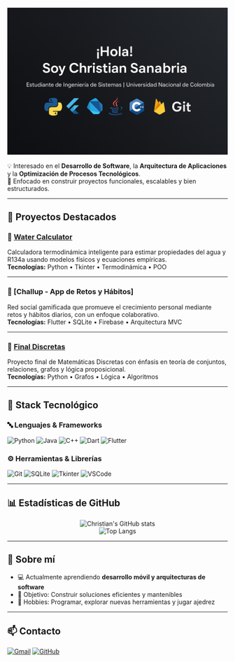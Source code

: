 ![Banner](https://github.com/csanabriap07/csanabriap07/blob/main/Banner.png)

💡 Interesado en el **Desarrollo de Software**, la **Arquitectura de Aplicaciones** y la **Optimización de Procesos Tecnológicos**.  
🧩 Enfocado en construir proyectos funcionales, escalables y bien estructurados.

---

## 🚀 Proyectos Destacados  

### 🤖 [Water Calculator](https://github.com/csanabriap07/WaterCalculator)
Calculadora termodinámica inteligente para estimar propiedades del agua y R134a usando modelos físicos y ecuaciones empíricas.  
**Tecnologías:** Python • Tkinter • Termodinámica • POO  

---

### 💼 [Challup - App de Retos y Hábitos]
Red social gamificada que promueve el crecimiento personal mediante retos y hábitos diarios, con un enfoque colaborativo.  
**Tecnologías:** Flutter • SQLite • Firebase • Arquitectura MVC  

---

### 📘 [Final Discretas](https://github.com/csanabriap07/Final_Discretas)
Proyecto final de Matemáticas Discretas con énfasis en teoría de conjuntos, relaciones, grafos y lógica proposicional.  
**Tecnologías:** Python • Grafos • Lógica • Algoritmos  

---

## 🧰 Stack Tecnológico  

### 🔤 Lenguajes & Frameworks  
![Python](https://img.shields.io/badge/Python-3776AB?style=for-the-badge&logo=python&logoColor=white)
![Java](https://img.shields.io/badge/Java-ED8B00?style=for-the-badge&logo=openjdk&logoColor=white)
![C++](https://img.shields.io/badge/C++-00599C?style=for-the-badge&logo=cplusplus&logoColor=white)
![Dart](https://img.shields.io/badge/Dart-0175C2?style=for-the-badge&logo=dart&logoColor=white)
![Flutter](https://img.shields.io/badge/Flutter-02569B?style=for-the-badge&logo=flutter&logoColor=white)

### ⚙️ Herramientas & Librerías  
![Git](https://img.shields.io/badge/Git-F05032?style=for-the-badge&logo=git&logoColor=white)
![SQLite](https://img.shields.io/badge/SQLite-07405E?style=for-the-badge&logo=sqlite&logoColor=white)
![Tkinter](https://img.shields.io/badge/Tkinter-%230074C1?style=for-the-badge)
![VSCode](https://img.shields.io/badge/VSCode-007ACC?style=for-the-badge&logo=visualstudiocode&logoColor=white)

---

## 📊 Estadísticas de GitHub  

<div align="center">

![Christian's GitHub stats](https://github-readme-stats.vercel.app/api?username=csanabriap07&show_icons=true&theme=tokyonight)  
![Top Langs](https://github-readme-stats.vercel.app/api/top-langs/?username=csanabriap07&layout=compact&theme=tokyonight)

</div>

---

## 🌱 Sobre mí  
- 💻 Actualmente aprendiendo **desarrollo móvil y arquitecturas de software**  
- 🎯 Objetivo: Construir soluciones eficientes y mantenibles  
- 🧩 Hobbies: Programar, explorar nuevas herramientas y jugar ajedrez  

---

## 📫 Contacto
[![Gmail](https://img.shields.io/badge/Email-D14836?style=for-the-badge&logo=gmail&logoColor=white)](mailto:csanabriap@unal.edu.co)
[![GitHub](https://img.shields.io/badge/GitHub-181717?style=for-the-badge&logo=github&logoColor=white)](https://github.com/csanabriap07)
